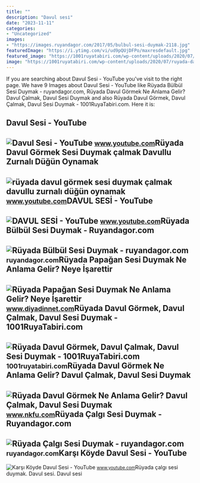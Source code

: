```yaml
---
title: ""
description: "Davul sesi̇"
date: "2023-11-11"
categories:
- "Uncategorized"
images:
- "https://images.ruyandagor.com/2017/05/bulbul-sesi-duymak-2118.jpg"
featuredImage: "https://i.ytimg.com/vi/ud9pQUjDFPo/maxresdefault.jpg"
featured_image: "https://1001ruyatabiri.com/wp-content/uploads/2020/07/ruyada-davul-gormek-davul-calmak-davulcu-gormek-ne-demek-diyanet-1001ruyatabiri.jpg"
image: "https://1001ruyatabiri.com/wp-content/uploads/2020/07/ruyada-davul-gormek-davul-calmak-davulcu-gormek-ne-demek-diyanet-1001ruyatabiri.jpg"
---
```


If you are searching about Davul Sesi - YouTube you've visit to the right page. We have 9 Images about Davul Sesi - YouTube like Rüyada Bülbül Sesi Duymak - ruyandagor.com, Rüyada Davul Görmek Ne Anlama Gelir? Davul Çalmak, Davul Sesi Duymak and also Rüyada Davul Görmek, Davul Çalmak, Davul Sesi Duymak - 1001RuyaTabiri.com. Here it is:

Davul Sesi - YouTube
--------------------

 ![Davul Sesi - YouTube](https://i.ytimg.com/vi/0ORhqhs4Q8o/maxresdefault.jpg) <small>www.youtube.com</small>Rüyada Davul Görmek Sesi Duymak çalmak Davullu Zurnalı Düğün Oynamak
--------------------------------------------------------------------

 ![rüyada davul görmek sesi duymak çalmak davullu zurnalı düğün oynamak](https://i.ytimg.com/vi/f1nHa_QAt7A/hqdefault.jpg) <small>www.youtube.com</small>DAVUL SESİ - YouTube
--------------------

 ![DAVUL SESİ - YouTube](https://i.ytimg.com/vi/XjpCOn_yuaw/maxresdefault.jpg) <small>www.youtube.com</small>Rüyada Bülbül Sesi Duymak - Ruyandagor.com
------------------------------------------

 ![Rüyada Bülbül Sesi Duymak - ruyandagor.com](https://images.ruyandagor.com/2017/05/bulbul-sesi-duymak-2118.jpg) <small>ruyandagor.com</small>Rüyada Papağan Sesi Duymak Ne Anlama Gelir? Neye İşarettir
----------------------------------------------------------

 ![Rüyada Papağan Sesi Duymak Ne Anlama Gelir? Neye İşarettir](https://www.diyadinnet.com/resim/hayvanlar/kuslar/papagan0.jpg) <small>www.diyadinnet.com</small>Rüyada Davul Görmek, Davul Çalmak, Davul Sesi Duymak - 1001RuyaTabiri.com
-------------------------------------------------------------------------

 ![Rüyada Davul Görmek, Davul Çalmak, Davul Sesi Duymak - 1001RuyaTabiri.com](https://1001ruyatabiri.com/wp-content/uploads/2020/07/ruyada-davul-gormek-davul-calmak-davulcu-gormek-ne-demek-diyanet-1001ruyatabiri.jpg) <small>1001ruyatabiri.com</small>Rüyada Davul Görmek Ne Anlama Gelir? Davul Çalmak, Davul Sesi Duymak
--------------------------------------------------------------------

 ![Rüyada Davul Görmek Ne Anlama Gelir? Davul Çalmak, Davul Sesi Duymak](https://www.nkfu.com/wp-content/uploads/2014/08/ruyada-davul.jpg) <small>www.nkfu.com</small>Rüyada Çalgı Sesi Duymak - Ruyandagor.com
-----------------------------------------

 ![Rüyada Çalgı Sesi Duymak - ruyandagor.com](https://images.ruyandagor.com/2017/04/calgi-sesi-duymak-0028.jpg) <small>ruyandagor.com</small>Karşı Köyde Davul Sesi - YouTube
--------------------------------

 ![Karşı Köyde Davul Sesi - YouTube](https://i.ytimg.com/vi/ud9pQUjDFPo/maxresdefault.jpg) <small>www.youtube.com</small>Rüyada çalgı sesi duymak. Davul sesi. Davul sesi̇
